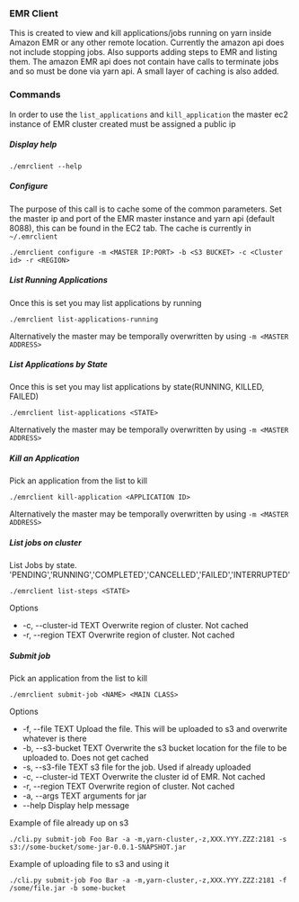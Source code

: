 ### EMR Client

This is created to view and kill applications/jobs running on yarn inside Amazon EMR or any other remote location. 
Currently the amazon api does not include stopping jobs. Also supports adding steps to EMR and listing them. The amazon 
EMR api does not contain have calls to terminate jobs and so must be done via yarn api. A small layer of caching is also
added.

### Commands

In order to use the `list_applications` and `kill_application` the master ec2 instance of EMR cluster created must be 
assigned a public ip 

##### Display help
    
    ./emrclient --help

##### Configure

The purpose of this call is to cache some of the common parameters.
Set the master ip and port of the EMR master instance and yarn api (default 8088), this can be found in the EC2 tab. The cache
is currently in `~/.emrclient`

    ./emrclient configure -m <MASTER IP:PORT> -b <S3 BUCKET> -c <Cluster id> -r <REGION>

##### List Running Applications
    
Once this is set you may list applications by running

    ./emrclient list-applications-running

Alternatively the master may be temporally overwritten by using `-m <MASTER ADDRESS>`
   
##### List Applications by State
    
Once this is set you may list applications by state(RUNNING, KILLED, FAILED)

    ./emrclient list-applications <STATE>

Alternatively the master may be temporally overwritten by using `-m <MASTER ADDRESS>`
   
##### Kill an Application

Pick an application from the list to kill

    ./emrclient kill-application <APPLICATION ID>
    
Alternatively the master may be temporally overwritten by using `-m <MASTER ADDRESS>`

##### List jobs on cluster

List Jobs by state. 'PENDING','RUNNING','COMPLETED','CANCELLED','FAILED','INTERRUPTED'

    ./emrclient list-steps <STATE>  
    
Options

* -c, --cluster-id TEXT  Overwrite region of cluster. Not cached
* -r, --region TEXT      Overwrite region of cluster. Not cached

##### Submit job

Pick an application from the list to kill

    ./emrclient submit-job <NAME> <MAIN CLASS> 
    
Options

* -f, --file TEXT        Upload the file. This will be uploaded to s3 and overwrite whatever is there
* -b, --s3-bucket TEXT   Overwrite the s3 bucket location for the file to be uploaded to. Does not get cached
* -s, --s3-file TEXT     s3 file for the job. Used if already uploaded
* -c, --cluster-id TEXT  Overwrite the cluster id of EMR. Not cached
* -r, --region TEXT      Overwrite region of cluster. Not cached
* -a, --args TEXT        arguments for jar
* --help                 Display help message
    
Example of file already up on s3

    ./cli.py submit-job Foo Bar -a -m,yarn-cluster,-z,XXX.YYY.ZZZ:2181 -s s3://some-bucket/some-jar-0.0.1-SNAPSHOT.jar
    
Example of uploading file to s3 and using it

    ./cli.py submit-job Foo Bar -a -m,yarn-cluster,-z,XXX.YYY.ZZZ:2181 -f /some/file.jar -b some-bucket
    
    